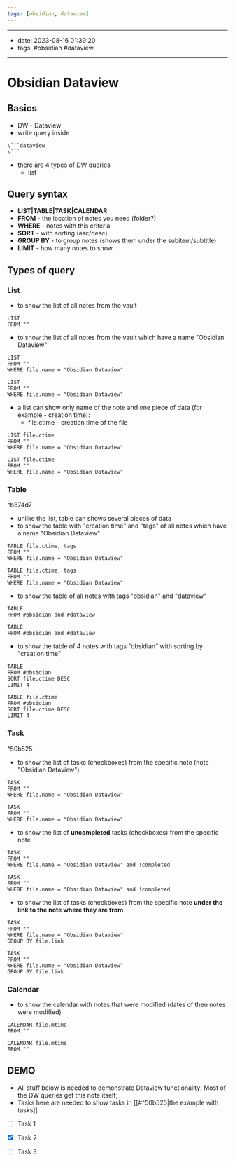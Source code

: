 ```yaml
---
tags: [obsidian, dataview]
---
```


------
- date: 2023-08-16 01:39:20
- tags: #obsidian #dataview 
-----

# Obsidian Dataview

## Basics

- DW - Dataview
- write query inside 
```
\```dataview
\```
```

- there are 4 types of DW queries
	- list

## Query syntax

- **LIST|TABLE|TASK|CALENDAR**
- **FROM** - the location of notes you need (folder?)
- **WHERE** - notes with this criteria
- **SORT** - with sorting (asc/desc)
- **GROUP BY** - to group notes (shows them under the subitem/subtitle)
- **LIMIT** - how many notes to show
## Types of query

### List

- to show the list of all notes from the vault
```
LIST
FROM ""
```
- to show the list of all notes from the vault which have a name "Obsidian Dataview"
```
LIST
FROM ""
WHERE file.name = "Obsidian Dataview"
```
```dataview
LIST
FROM ""
WHERE file.name = "Obsidian Dataview"
```

- a list can show only name of the note and one piece of data (for example - creation time):
	- file.ctime - creation time of the file
```
LIST file.ctime
FROM ""
WHERE file.name = "Obsidian Dataview"
```
```dataview
LIST file.ctime
FROM ""
WHERE file.name = "Obsidian Dataview"
```

### Table

^b874d7

- unlike the list, table can shows several pieces of data
- to show the table with "creation time" and "tags" of all notes which have a name "Obsidian Dataview"
```
TABLE file.ctime, tags
FROM ""
WHERE file.name = "Obsidian Dataview"
```

```dataview
TABLE file.ctime, tags
FROM ""
WHERE file.name = "Obsidian Dataview"
```
- to show the table of all notes with tags "obsidian" and "dataview"
```
TABLE
FROM #obsidian and #dataview 
```
```dataview
TABLE
FROM #obsidian and #dataview 
```
- to show the table of 4 notes with tags "obsidian" with sorting by "creation time"
```
TABLE
FROM #obsidian
SORT file.ctime DESC
LIMIT 4
```
```dataview
TABLE file.ctime
FROM #obsidian
SORT file.ctime DESC
LIMIT 4
```
### Task

^50b525
- to show the list of tasks (checkboxes) from the specific note (note "Obsidian Dataview")
```
TASK
FROM ""
WHERE file.name = "Obsidian Dataview"
```
```dataview
TASK
FROM ""
WHERE file.name = "Obsidian Dataview"
```
- to show the list of **uncompleted** tasks (checkboxes) from the specific note
```
TASK
FROM ""
WHERE file.name = "Obsidian Dataview" and !completed
```
```dataview
TASK
FROM ""
WHERE file.name = "Obsidian Dataview" and !completed
```
- to show the list of tasks (checkboxes) from the specific note **under the link to the note where they are from**
```
TASK
FROM ""
WHERE file.name = "Obsidian Dataview"
GROUP BY file.link
```
```dataview
TASK
FROM ""
WHERE file.name = "Obsidian Dataview"
GROUP BY file.link
```

### Calendar

- to show the calendar with notes that were modified (dates of then notes were modified)
```
CALENDAR file.mtime
FROM ""
```
```dataview
CALENDAR file.mtime
FROM ""
```

## DEMO

- All stuff below is needed to demonstrate Dataview functionality; Most of the DW queries get this note itself;
- Tasks here are needed to show tasks in [[#^50b525|the example with tasks]]

- [ ] Task 1
- [x] Task 2
- [ ] Task 3

